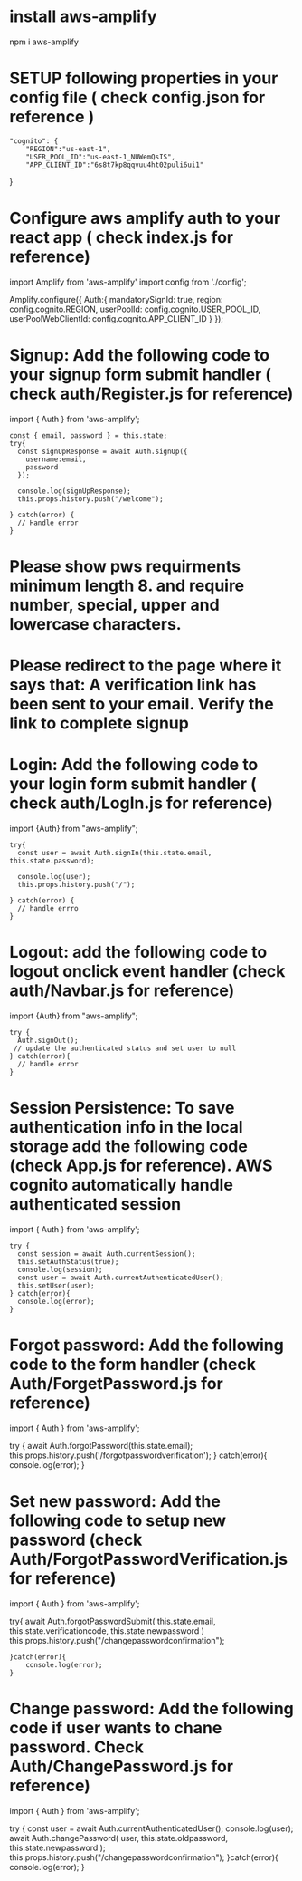 # install aws-amplify
npm i aws-amplify

# SETUP following properties in your config file  ( check config.json for reference )

    "cognito": {
        "REGION":"us-east-1",
        "USER_POOL_ID":"us-east-1_NUWemQsIS",
        "APP_CLIENT_ID":"6s8t7kp8qqvuu4ht02puli6ui1"
  }

#  Configure aws amplify auth to your react app ( check index.js for reference)

import Amplify from 'aws-amplify'
import config from './config';

Amplify.configure({
    Auth:{
        mandatorySignId: true,
        region: config.cognito.REGION,
        userPoolId: config.cognito.USER_POOL_ID,
        userPoolWebClientId: config.cognito.APP_CLIENT_ID
    }
});

# ######################################################################
# Signup:  Add the following code to your signup form submit handler ( check auth/Register.js for reference)


import { Auth } from 'aws-amplify';

    const { email, password } = this.state;
    try{
      const signUpResponse = await Auth.signUp({
        username:email,
        password
      });

      console.log(signUpResponse);
      this.props.history.push("/welcome");  
      
    } catch(error) {
      // Handle error
    }

# Please show pws requirments minimum length 8. and require number, special, upper and lowercase characters.
# Please redirect to the page where it says that: A verification link has been sent to your email. Verify the link to complete signup

# ############################################################
# Login: Add the following code to your login form submit handler ( check auth/LogIn.js for reference)

import {Auth} from "aws-amplify";

    try{
      const user = await Auth.signIn(this.state.email, this.state.password);

      console.log(user);
      this.props.history.push("/");
      
    } catch(error) {
      // handle errro
    }


# ################################################################
# Logout: add the following code to logout onclick event handler (check auth/Navbar.js for reference)

import {Auth} from "aws-amplify";

    try {
      Auth.signOut();
     // update the authenticated status and set user to null
    } catch(error){
      // handle error
    }

# #####################################################
# Session Persistence: To save authentication info in the local storage add the following code (check App.js for reference). AWS cognito automatically handle authenticated session

import { Auth } from 'aws-amplify';

    try {
      const session = await Auth.currentSession();
      this.setAuthStatus(true);
      console.log(session);
      const user = await Auth.currentAuthenticatedUser();
      this.setUser(user);
    } catch(error){
      console.log(error);
    }

# #########################################################
# Forgot password: Add the following code to the form handler  (check Auth/ForgetPassword.js for reference)

import { Auth } from 'aws-amplify';

  try {
      await Auth.forgotPassword(this.state.email);
      this.props.history.push('/forgotpasswordverification');
    } catch(error){
      console.log(error);
    }

# ###########################################################
# Set new password: Add the following code to setup new password (check Auth/ForgotPasswordVerification.js for reference)

import { Auth } from 'aws-amplify';

try{
      await Auth.forgotPasswordSubmit(
        this.state.email,
        this.state.verificationcode,
        this.state.newpassword
      )
      this.props.history.push("/changepasswordconfirmation");

    }catch(error){
        console.log(error);
    }

# ##############################################################
# Change password: Add the following code if user wants to chane password. Check Auth/ChangePassword.js for reference)


import { Auth } from 'aws-amplify';

try {
      const user = await Auth.currentAuthenticatedUser();
      console.log(user);
      await Auth.changePassword(
        user,
        this.state.oldpassword,
        this.state.newpassword
      );
      this.props.history.push("/changepasswordconfirmation");
    }catch(error){
      console.log(error);
    }